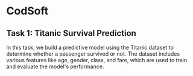 # CodSoft

## Task 1: Titanic Survival Prediction

In this task, we build a predictive model using the Titanic dataset to determine whether a passenger survived or not. The dataset includes various features like age, gender, class, and fare, which are used to train and evaluate the model's performance.
